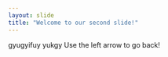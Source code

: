 ```yaml
---
layout: slide
title: "Welcome to our second slide!"
---
```

gyugyifuy yukgy
Use the left arrow to go back!
